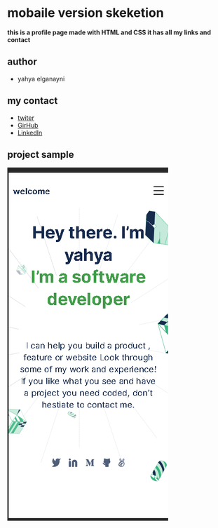 # mobaile version skeketion

**this is a profile page made with HTML and CSS it has all my links and contact**

## author

- yahya elganayni

## my contact

- [twiter](https://twitter.com/crazy20046)
- [GirHub](https://twitter.com/crazy20046)
- [LinkedIn](https://www.linkedin.com/in/yahya-el-ganayni-a456115b/)

## project sample

![screenshot](./imges/Screenshot.png)
